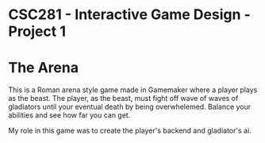 # CSC281 - Interactive Game Design - Project 1
# The Arena

This is a Roman arena style game made in Gamemaker where a player plays as the beast. The player, as the beast, must fight off wave of waves of gladiators until your eventual death by being overwhelemed. Balance your abilities and see how far you can get.

My role in this game was to create the player's backend and gladiator's ai. 
